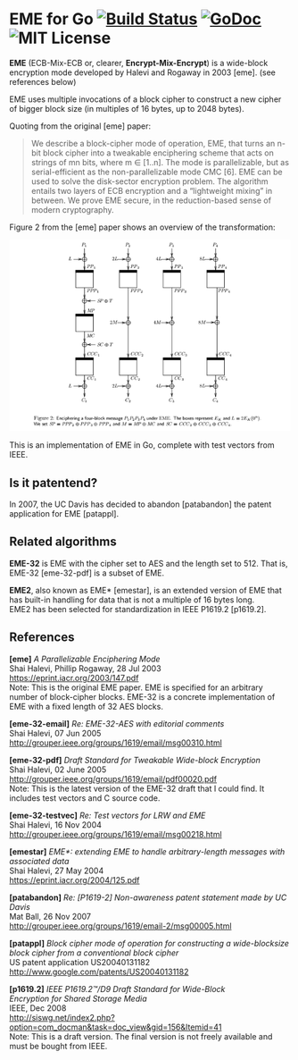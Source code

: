 EME for Go [![Build Status](https://travis-ci.org/rfjakob/eme.svg?branch=master)](https://travis-ci.org/rfjakob/eme) [![GoDoc](https://godoc.org/github.com/rfjakob/eme?status.svg)](https://godoc.org/github.com/rfjakob/eme) ![MIT License](https://img.shields.io/badge/license-MIT-blue.svg)
==========

**EME** (ECB-Mix-ECB or, clearer, **Encrypt-Mix-Encrypt**) is a wide-block
encryption mode developed by Halevi
and Rogaway in 2003 [eme]. (see references below)

EME uses multiple invocations of a block cipher to construct a new
cipher of bigger block size (in multiples of 16 bytes, up to 2048 bytes).

Quoting from the original [eme] paper:

> We describe a block-cipher mode of operation, EME, that turns an n-bit block cipher into
> a tweakable enciphering scheme that acts on strings of mn bits, where m ∈ [1..n]. The mode is
> parallelizable, but as serial-efficient as the non-parallelizable mode CMC [6]. EME can be used
> to solve the disk-sector encryption problem. The algorithm entails two layers of ECB encryption
> and a “lightweight mixing” in between. We prove EME secure, in the reduction-based sense of
> modern cryptography.

Figure 2 from the [eme] paper shows an overview of the transformation:

![Figure 2 form [eme]](paper-eme-fig2.png)

This is an implementation of EME in Go, complete with test vectors from IEEE.

Is it patentend?
----------------

In 2007, the UC Davis has decided to abandon [patabandon] the patent
application for EME [patappl].

Related algorithms
------------------

**EME-32** is EME with the cipher set to AES and the length set to 512.
That is, EME-32 [eme-32-pdf] is a subset of EME.

**EME2**, also known as EME* [emestar], is an extended version of EME
that has built-in handling for data that is not a multiple of 16 bytes
long.  
EME2 has been selected for standardization in IEEE P1619.2 [p1619.2].

References
----------

**[eme]** *A Parallelizable Enciphering Mode*  
Shai Halevi, Phillip Rogaway, 28 Jul 2003  
https://eprint.iacr.org/2003/147.pdf  
Note: This is the original EME paper. EME is specified for an arbitrary
number of block-cipher blocks. EME-32 is a concrete implementation of
EME with a fixed length of 32 AES blocks.

**[eme-32-email]** *Re: EME-32-AES with editorial comments*  
Shai Halevi, 07 Jun 2005  
http://grouper.ieee.org/groups/1619/email/msg00310.html

**[eme-32-pdf]** *Draft Standard for Tweakable Wide-block Encryption*  
Shai Halevi, 02 June 2005  
http://grouper.ieee.org/groups/1619/email/pdf00020.pdf  
Note: This is the latest version of the EME-32 draft that I could find. It
includes test vectors and C source code.

**[eme-32-testvec]** *Re: Test vectors for LRW and EME*  
Shai Halevi, 16 Nov 2004  
http://grouper.ieee.org/groups/1619/email/msg00218.html

**[emestar]** _EME*: extending EME to handle arbitrary-length
messages with associated data_  
Shai Halevi, 27 May 2004  
https://eprint.iacr.org/2004/125.pdf

**[patabandon]** *Re: [P1619-2] Non-awareness patent statement made by UC Davis*  
Mat Ball, 26 Nov 2007  
http://grouper.ieee.org/groups/1619/email-2/msg00005.html

**[patappl]** *Block cipher mode of operation for constructing a wide-blocksize block cipher from a conventional block cipher*  
US patent application US20040131182  
http://www.google.com/patents/US20040131182

**[p1619.2]** *IEEE P1619.2™/D9 Draft Standard for Wide-Block  
Encryption for Shared Storage Media*  
IEEE, Dec 2008  
http://siswg.net/index2.php?option=com_docman&task=doc_view&gid=156&Itemid=41  
Note: This is a draft version. The final version is not freely available
and must be bought from IEEE.
